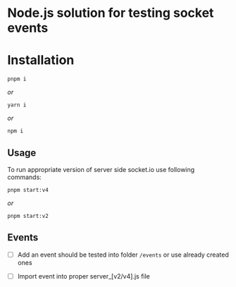 # Node.js solution for testing socket events


# Installation

    pnpm i
*or*
		

    yarn i
 *or*

    npm i

## Usage

To run appropriate version of server side socket.io use following commands:

    pnpm start:v4

*or*

	pnpm start:v2

## Events

 - [ ] Add an event should be tested into folder `/events` or use already created ones
 - [ ] Import event into proper server_[v2/v4].js file 





